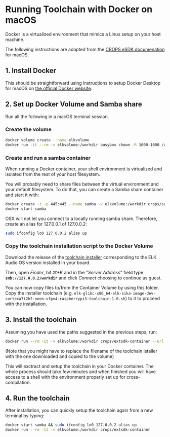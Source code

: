 # Running Toolchain with Docker on macOS

Docker is a virtualized environment that mimics a Linux setup on your host machine.

The following instructions are adapted from the [CROPS eSDK documenation](https://github.com/crops/extsdk-container/blob/master/README.md) for macOS.

## 1. Install Docker

This should be straightforward using instructions to setup Docker Desktop for macOS on [the official Docker website](https://docs.docker.com/docker-for-mac/).

## 2. Set up Docker Volume and Samba share

Run all the following in a macOS terminal session.

### Create the volume

```bash
docker volume create --name elkvolume
docker run -it --rm -v elkvolume:/workdir busybox chown -R 1000:1000 /workdir
```

### Create and run a samba container

When running a Docker container, your shell environment is virtualized and isolated from the rest of your host filesystem.

You will probably need to share files between the virtual environment and your default filesystem. To do that, you can create a Samba share container and start it with:

```bash
docker create -t -p 445:445 --name samba -v elkvolume:/workdir crops/samba
docker start samba
```

OSX will not let you connect to a locally running samba share. Therefore, create an alias for 127.0.0.1 of 127.0.0.2:

```bash
sudo ifconfig lo0 127.0.0.2 alias up
```

### Copy the toolchain installation script to the Docker Volume

Download the release of the [toolchain installer](https://github.com/elk-audio/elkpi-sdk/releases/) corresponding to the ELK Audio OS version installed in your board.

Then, open _Finder_, hit _⌘+K_ and in the "_Server Address_" field type **`smb://127.0.0.2/workdir`** and click _Connect_ choosing to continue as guest.

You can now copy files to/from the Container Volume by using this folder. Copy the installer toolchain (e.g. `elk-glibc-x86_64-elk-sika-image-dev-cortexa7t2hf-neon-vfpv4-raspberrypi3-toolchain-1.0.sh`) to it to proceed with the installation.

## 3. Install the toolchain

Assuming you have used the paths suggested in the previous steps, run:

```bash
docker run --rm -it -v elkvolume:/workdir crops/extsdk-container --url /workdir/elk-glibc-x86_64-elk-sika-image-dev-cortexa7t2hf-neon-vfpv4-raspberrypi3-toolchain-1.0.sh
```

(Note that you might have to replace the filename of the toolchain istaller with the one downloaded and copied to the volume)

This will exctract and setup the toolchain in your Docker container. The whole process should take few minutes and when finished you will have access to a shell with the environment properly set up for cross-compilation.

## 4. Run the toolchain

After installation, you can quickly setup the toolchain again from a new terminal by typing:

```bash
docker start samba && sudo ifconfig lo0 127.0.0.2 alias up
docker run --rm -it -v elkvolume:/workdir crops/extsdk-container
```

